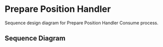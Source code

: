 # Prepare Position Handler

Sequence design diagram for Prepare Position Handler Consume process.

## Sequence Diagram

